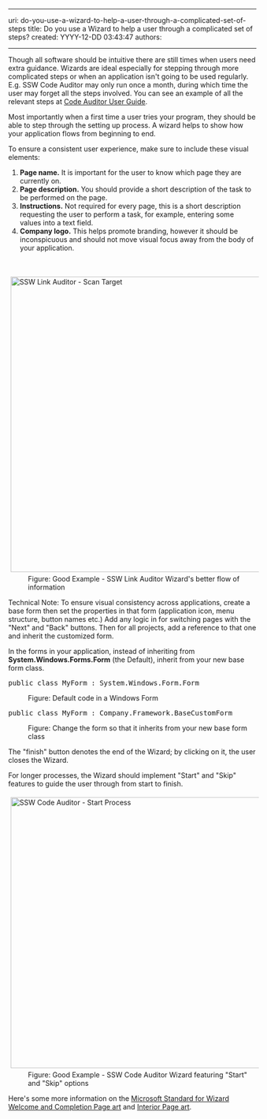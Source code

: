 

---
uri: do-you-use-a-wizard-to-help-a-user-through-a-complicated-set-of-steps
title: Do you use a Wizard to help a user through a complicated set of steps?
created: YYYY-12-DD 03:43:47
authors:

---




<span class='intro'> <p>
                    Though all software should be intuitive there are still times when users need extra
                    guidance. Wizards are ideal especially for stepping through more complicated steps
                    or when an application isn't going to be used regularly. E.g. SSW Code Auditor may
                    only run once a month, during which time the user may forget all the steps involved.
                    You can see an example of all the relevant steps at <a href="http&#58;//www.ssw.com.au/ssw/CodeAuditor/UserGuide.aspx">
                        Code Auditor User Guide</a>.</p><p>
                    Most importantly when a first time a user tries your program, they should be able
                    to step through the setting up process. A wizard helps to show how your application
                    flows from beginning to end.</p> </span>

<p>​To ensure a consistent user experience, make sure to include these visual elements&#58;
                </p><ol><li><strong>Page name.</strong> It is important for the user to know which page they
                        are currently on. </li><li><strong>Page description.</strong> You should provide a short description of the
                        task to be performed on the page. </li><li><strong>Instructions.</strong> Not required for every page, this is a short description
                        requesting the user to perform a task, for example, entering some values into a
                        text field. </li><li><strong>Company logo.</strong> This helps promote branding, however it should be
                        inconspicuous and should not move visual focus away from the body of your application.
                    </li></ol>
                <br>
                <dl class="goodImage"><dt>
                        <img border="0" src="http&#58;//www.ssw.com.au/ssw/Standards/Rules/Images/GoodInformationFlow.gif" alt="SSW Link Auditor - Scan Target" style="margin&#58;5px;width&#58;600px;" /></dt><dd>Figure&#58; Good Example - SSW Link Auditor Wizard's
                                better flow of information</dd></dl><p>
                    Technical Note&#58; To ensure visual consistency across applications, create a base
                    form then set the properties in that form (application icon, menu structure, button
                    names etc.) Add any logic in for switching pages with the &quot;Next&quot; and &quot;Back&quot;
                    buttons. Then for all projects, add a reference to that one and inherit the customized
                    form.</p><p>
                    In the forms in your application, instead of inheriting from <strong>System.Windows.Forms.Form</strong>
                    (the Default), inherit from your new base form class.
                </p><dl class="code"><dt><pre>public class MyForm &#58; System.Windows.Form.Form</pre></dt><dd>
                        Figure&#58; Default code in a Windows Form</dd></dl><dl class="code"><dt><pre>public class MyForm &#58; Company.Framework.BaseCustomForm</pre></dt><dd>
                        Figure&#58; Change the form so that it inherits from your new base form class</dd></dl><p>
                    The &quot;finish&quot; button denotes the end of the Wizard; by clicking on it,
                    the user closes the Wizard.</p><p>
                    For longer processes, the Wizard should implement &quot;Start&quot; and &quot;Skip&quot;
                    features to guide the user through from start to finish.</p><dl class="goodImage"><dt>
                        <img border="0" src="http&#58;//www.ssw.com.au/ssw/Standards/Rules/Images/StartProcess.gif" alt="SSW Code Auditor - Start Process" style="margin&#58;5px;width&#58;550px;" /></dt><dd>Figure&#58; Good Example - SSW Code Auditor Wizard featuring
                                &quot;Start&quot; and &quot;Skip&quot; options</dd></dl><p>
                    Here's some more information on the <a target="_blank" href="http&#58;//www.ssw.com.au/ssw/Redirect/Microsoft/wizard.htm">
                        Microsoft Standard for Wizard Welcome and Completion Page art</a> and <a target="_blank" href="http&#58;//www.ssw.com.au/ssw/Redirect/Microsoft/wizard2.htm">Interior Page art</a>.<br></p>


